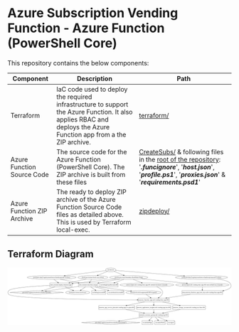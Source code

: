 # Azure Subscription Vending Function - Azure Function (PowerShell Core)

This repository contains the below components:

| Component | Description | Path |
| --------- | ----------- | ---- |
| Terraform | IaC code used to deploy the required infrastructure to support the Azure Function. It also applies RBAC and deploys the Azure Function app from a the ZIP archive. | [terraform/](https://github.com/jtracey93/AzureSubscriptionVendingFunction/tree/master/terraform) |
| Azure Function Source Code | The source code for the Azure Function (PowerShell Core). The ZIP archive is built from these files | [CreateSubs/](https://github.com/jtracey93/AzureSubscriptionVendingFunction/tree/master/CreateSubs) & following files in the [root of the repository](https://github.com/jtracey93/AzureSubscriptionVendingFunction): '***.funcignore***', '***host.json***', '***profile.ps1***', '***proxies.json***' & '***requirements.psd1***'|
| Azure Function ZIP Archive | The ready to deploy ZIP archive of the Azure Function Source Code files as detailed above. This is used by Terraform local-exec. | [zipdeploy/](https://github.com/jtracey93/AzureSubscriptionVendingFunction/tree/master/zipdeploy) |

## Terraform Diagram
![Terraform Diagram](./terraform/tf-graph.png)